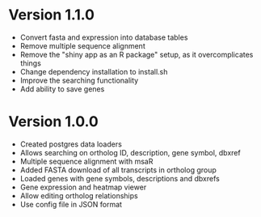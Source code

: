 # Version 1.1.0

- Convert fasta and expression into database tables
- Remove multiple sequence alignment
- Remove the "shiny app as an R package" setup, as it overcomplicates things
- Change dependency installation to install.sh
- Improve the searching functionality
- Add ability to save genes

# Version 1.0.0


- Created postgres data loaders
- Allows searching on ortholog ID, description, gene symbol, dbxref
- Multiple sequence alignment with msaR
- Added FASTA download of all transcripts in ortholog group
- Loaded genes with gene symbols, descriptions and dbxrefs
- Gene expression and heatmap viewer
- Allow editing ortholog relationships
- Use config file in JSON format
